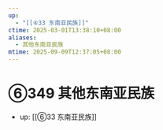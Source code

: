 ```yaml
---
up:
  - "[[⑥33 东南亚民族]]"
ctime: 2025-03-01T13:38:10+08:00
aliases:
  - 其他东南亚民族
mtime: 2025-09-09T12:37:05+08:00
---
```


# ⑥349 其他东南亚民族

- up: [[⑥33 东南亚民族]]
